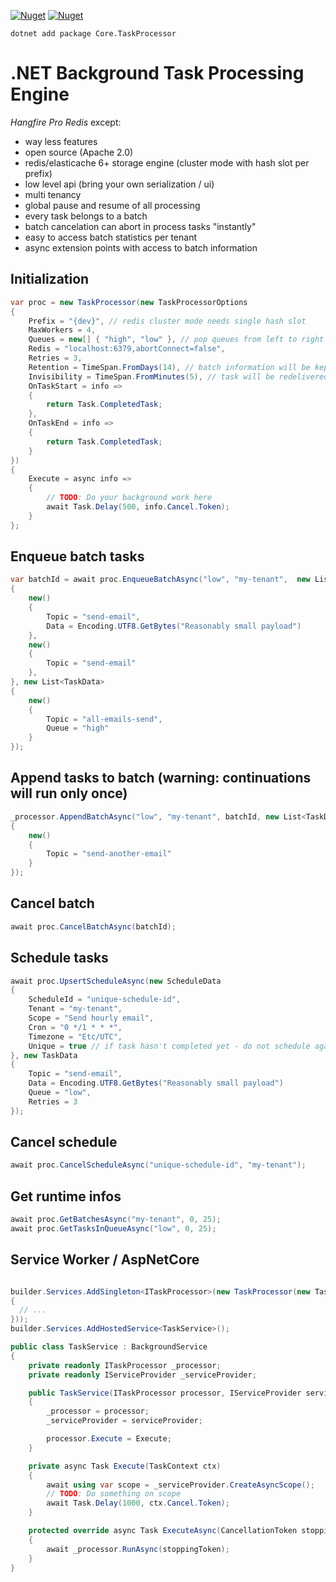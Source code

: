 [![Nuget](https://img.shields.io/nuget/v/Core.TaskProcessor)](https://www.nuget.org/packages/Core.TaskProcessor)
[![Nuget](https://img.shields.io/nuget/dt/Core.TaskProcessor)](https://www.nuget.org/packages/Core.TaskProcessor)

```
dotnet add package Core.TaskProcessor
```

# .NET Background Task Processing Engine
*Hangfire Pro Redis* except:
- way less features
- open source (Apache 2.0)
- redis/elasticache 6+ storage engine (cluster mode with hash slot per prefix)
- low level api (bring your own serialization / ui)
- multi tenancy
- global pause and resume of all processing
- every task belongs to a batch
- batch cancelation can abort in process tasks "instantly"
- easy to access batch statistics per tenant
- async extension points with access to batch information

## Initialization

```csharp
var proc = new TaskProcessor(new TaskProcessorOptions
{
    Prefix = "{dev}", // redis cluster mode needs single hash slot
    MaxWorkers = 4,
    Queues = new[] { "high", "low" }, // pop queues from left to right - first non empty queue wins
    Redis = "localhost:6379,abortConnect=false",
    Retries = 3,
    Retention = TimeSpan.FromDays(14), // batch information will be kept this long
    Invisibility = TimeSpan.FromMinutes(5), // task will be redelivered when taking longer than this
    OnTaskStart = info =>
    {
        return Task.CompletedTask;
    },
    OnTaskEnd = info =>
    {
        return Task.CompletedTask;
    }
})
{
    Execute = async info =>
    {
        // TODO: Do your background work here
        await Task.Delay(500, info.Cancel.Token);
    }
};
```

## Enqueue batch tasks

```csharp
var batchId = await proc.EnqueueBatchAsync("low", "my-tenant",  new List<TaskData>
{
    new()
    {
        Topic = "send-email",
        Data = Encoding.UTF8.GetBytes("Reasonably small payload")
    },
    new()
    {
        Topic = "send-email"
    },
}, new List<TaskData>
{
    new()
    {
        Topic = "all-emails-send",
        Queue = "high"
    }
});
```

## Append tasks to batch (warning: continuations will run only once)

```csharp
_processor.AppendBatchAsync("low", "my-tenant", batchId, new List<TaskData>
{
    new()
    {
        Topic = "send-another-email"
    }
});
```

## Cancel batch
```csharp
await proc.CancelBatchAsync(batchId);
```

## Schedule tasks

```csharp
await proc.UpsertScheduleAsync(new ScheduleData
{
    ScheduleId = "unique-schedule-id",
    Tenant = "my-tenant",
    Scope = "Send hourly email",
    Cron = "0 */1 * * *",
    Timezone = "Etc/UTC",
    Unique = true // if task hasn't completed yet - do not schedule again
}, new TaskData
{
    Topic = "send-email",
    Data = Encoding.UTF8.GetBytes("Reasonably small payload")
    Queue = "low",
    Retries = 3
});
```

## Cancel schedule
```csharp
await proc.CancelScheduleAsync("unique-schedule-id", "my-tenant");
```

## Get runtime infos
```csharp
await proc.GetBatchesAsync("my-tenant", 0, 25);
await proc.GetTasksInQueueAsync("low", 0, 25);
```

## Service Worker / AspNetCore

```csharp

builder.Services.AddSingleton<ITaskProcessor>(new TaskProcessor(new TaskProcessorOptions
{
  // ...
}));
builder.Services.AddHostedService<TaskService>();

public class TaskService : BackgroundService
{
    private readonly ITaskProcessor _processor;
    private readonly IServiceProvider _serviceProvider;

    public TaskService(ITaskProcessor processor, IServiceProvider serviceProvider)
    {
        _processor = processor;
        _serviceProvider = serviceProvider;

        processor.Execute = Execute;
    }

    private async Task Execute(TaskContext ctx)
    {
        await using var scope = _serviceProvider.CreateAsyncScope();
        // TODO: Do something on scope
        await Task.Delay(1000, ctx.Cancel.Token);
    }

    protected override async Task ExecuteAsync(CancellationToken stoppingToken)
    {
        await _processor.RunAsync(stoppingToken);
    }
}
```



